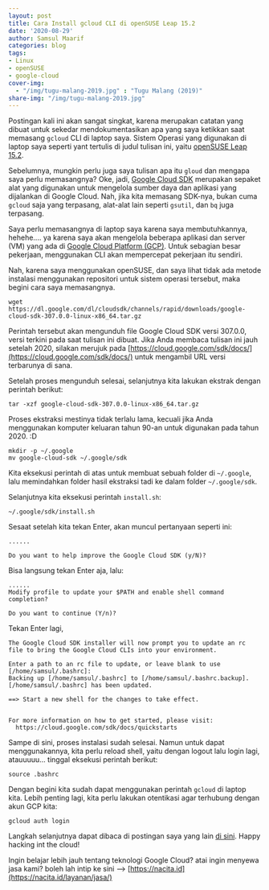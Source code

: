 ```yaml
---
layout: post
title: Cara Install gcloud CLI di openSUSE Leap 15.2
date: '2020-08-29'
author: Samsul Maarif
categories: blog
tags:
- Linux
- openSUSE
- google-cloud
cover-img:
  - "/img/tugu-malang-2019.jpg" : "Tugu Malang (2019)"
share-img: "/img/tugu-malang-2019.jpg"
---
```


Postingan kali ini akan sangat singkat, karena merupakan catatan yang dibuat untuk sekedar mendokumentasikan apa yang saya ketikkan saat memasang `gcloud` CLI di laptop saya. Sistem Operasi yang digunakan di laptop saya seperti yant tertulis di judul tulisan ini, yaitu [openSUSE Leap 15.2](https://software.opensuse.org/distributions/leap).

Sebelumnya, mungkin perlu juga saya tulisan apa itu `gloud` dan mengapa saya perlu memasangnya? Oke, jadi, [Google Cloud SDK](https://cloud.google.com/sdk/) merupakan sepaket alat yang digunakan untuk mengelola sumber daya dan aplikasi yang dijalankan di Google Cloud. Nah, jika kita memasang SDK-nya, bukan cuma `gcloud` saja yang terpasang, alat-alat lain seperti `gsutil`, dan `bq` juga terpasang.

Saya perlu memasangnya di laptop saya karena saya membutuhkannya, hehehe.... ya karena saya akan mengelola beberapa aplikasi dan server (VM) yang ada di [Google Cloud Platform (GCP)](/2020/08/opensuse-leap-di-google-cloud-platform.html). Untuk sebagian besar pekerjaan, menggunakan CLI akan mempercepat pekerjaan itu sendiri.

Nah, karena saya menggunakan openSUSE, dan saya lihat tidak ada metode instalasi menggunakan repositori untuk sistem operasi tersebut, maka begini cara saya memasangnya.

```
wget https://dl.google.com/dl/cloudsdk/channels/rapid/downloads/google-cloud-sdk-307.0.0-linux-x86_64.tar.gz
```

Perintah tersebut akan mengunduh file Google Cloud SDK versi 307.0.0, versi terkini pada saat tulisan ini dibuat. Jika Anda membaca tulisan ini jauh setelah 2020, silakan merujuk pada [https://cloud.google.com/sdk/docs/](https://cloud.google.com/sdk/docs/) untuk mengambil URL versi terbarunya di sana.

Setelah proses mengunduh selesai, selanjutnya kita lakukan ekstrak dengan perintah berikut:

```
tar -xzf google-cloud-sdk-307.0.0-linux-x86_64.tar.gz
```

Proses ekstraksi mestinya tidak terlalu lama, kecuali jika Anda menggunakan komputer keluaran tahun 90-an untuk digunakan pada tahun 2020. :D

```
mkdir -p ~/.google
mv google-cloud-sdk ~/.google/sdk
```
Kita eksekusi perintah di atas untuk membuat sebuah folder di `~/.google`, lalu memindahkan folder hasil ekstraksi tadi ke dalam folder `~/.google/sdk`.

Selanjutnya kita eksekusi perintah `install.sh`:

```
~/.google/sdk/install.sh
```

Sesaat setelah kita tekan Enter, akan muncul pertanyaan seperti ini:

```
......

Do you want to help improve the Google Cloud SDK (y/N)?
```

Bisa langsung tekan Enter aja, lalu:

```
......
Modify profile to update your $PATH and enable shell command
completion?

Do you want to continue (Y/n)?
```

Tekan Enter lagi,

```
The Google Cloud SDK installer will now prompt you to update an rc
file to bring the Google Cloud CLIs into your environment.

Enter a path to an rc file to update, or leave blank to use
[/home/samsul/.bashrc]:  
Backing up [/home/samsul/.bashrc] to [/home/samsul/.bashrc.backup].
[/home/samsul/.bashrc] has been updated.

==> Start a new shell for the changes to take effect.


For more information on how to get started, please visit:
  https://cloud.google.com/sdk/docs/quickstarts
```

Sampe di sini, proses instalasi sudah selesai. Namun untuk dapat menggunakannya, kita perlu reload shell, yaitu dengan logout lalu login lagi, atauuuuu... tinggal eksekusi perintah berikut:

```
source .bashrc
```

Dengan begini kita sudah dapat menggunakan perintah `gcloud` di laptop kita. Lebih penting lagi, kita perlu lakukan otentikasi agar terhubung dengan akun GCP kita:


```
gcloud auth login
```

Langkah selanjutnya dapat dibaca di postingan saya yang lain [di sini](/2020/08/opensuse-leap-di-google-cloud-platform.html). Happy hacking int the cloud!

Ingin belajar lebih jauh tentang teknologi Google Cloud? atai ingin menyewa jasa kami? boleh lah intip ke sini --> [https://nacita.id](https://nacita.id/layanan/jasa/)
